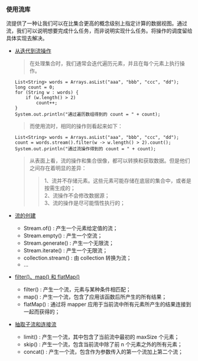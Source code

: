### 使用流库

流提供了一种让我们可以在比集合更高的概念级别上指定计算的数据视图。通过流，我们可以说明想要完成什么任务，而非说明实现什么任务。将操作的调度留给具体实现去解决。

* [从迭代到流操作](https://github.com/laofeijunfeng/demo/tree/master/src/main/java/com/linjunfeng/demo/stream/demo1)
    > 在处理集合时，我们通常会迭代遍历元素，并且在每个元素上执行操作。
    ```
    List<String> words = Arrays.asList("aaa", "bbb", "ccc", "dd");
    long count = 0;
    for (String w : words) {
        if (w.length() > 2)
            count++;
    }
    System.out.println("通过遍历数组得到的 count = " + count);
    ```
    > 而使用流时，相同的操作则看起来如下：
    ```
    List<String> words = Arrays.asList("aaa", "bbb", "ccc", "dd");
    count = words.stream().filter(w -> w.length() > 2).count();
    System.out.println("通过流操作得到的 count = " + count);
    ```
    > 从表面上看，流的操作和集合很像，都可以转换和获取数据。但是他们之间存在着明显的差异：
    >> 1、流并不存储元素。这些元素可能存储在底层的集合中，或者是按需生成的；<br/>
        2、流操作不会修改数据源；<br/>
        3、流的操作是尽可能惰性执行的；

* [流的创建](https://github.com/laofeijunfeng/demo/tree/master/src/main/java/com/linjunfeng/demo/stream/demo2)
    * Stream.of() : 产生一个元素给定值的流；
    * Stream.empty() : 产生一个空流；
    * Stream.generate() : 产生一个无限流；
    * Stream.iterate() : 产生一个无限流；
    * collection.stream() : 由 collection 转换为流；
    * ...
    
* [filter()、map() 和 flatMap()](https://github.com/laofeijunfeng/demo/tree/master/src/main/java/com/linjunfeng/demo/stream/demo3)
    * filter() : 产生一个流，元素与某种条件相匹配；
    * map() : 产生一个流，包含了应用该函数后所产生的所有结果；
    * flatMap() : 通过将 mapper 应用于当前流中所有元素所产生的结果连接到一起而获得的；

* [抽取子流和连接流]()
    * limit() : 产生一个流，其中包含了当前流中最初的 maxSize 个元素；
    * skip() : 产生一个流，包含当前流中除了前 n 个元素之外的所有元素；
    * concat() : 产生一个流，包含作为参数传入的第一个流加上第二个流；
